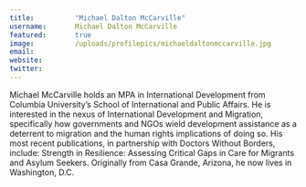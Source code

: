```yaml
---
title:          "Michael Dalton McCarville"
username:       Michael Dalton McCarville
featured:       true
image:          /uploads/profilepics/michaeldaltonmccarville.jpg
email:          
website:        
twitter:        
---
```


Michael McCarville holds an MPA in International Development from Columbia University’s School of International and Public Affairs. He is interested in the nexus of International Development and Migration, specifically how governments and NGOs wield development assistance as a deterrent to migration and the human rights implications of doing so. His most recent publications, in partnership with Doctors Without Borders, include: Strength in Resilience: Assessing Critical Gaps in Care for Migrants and Asylum Seekers. Originally from Casa Grande, Arizona, he now lives in Washington, D.C. 
